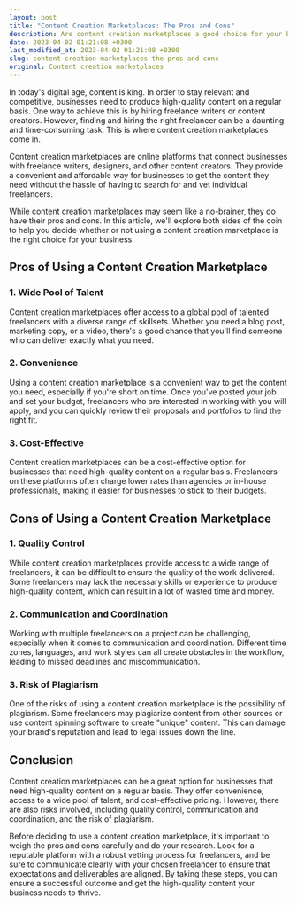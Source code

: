 ```yaml
---
layout: post
title: "Content Creation Marketplaces: The Pros and Cons"
description: Are content creation marketplaces a good choice for your business? Read on to find out the pros and cons of using these platforms.
date: 2023-04-02 01:21:08 +0300
last_modified_at: 2023-04-02 01:21:08 +0300
slug: content-creation-marketplaces-the-pros-and-cons
original: Content creation marketplaces
---
```

In today's digital age, content is king. In order to stay relevant and competitive, businesses need to produce high-quality content on a regular basis. One way to achieve this is by hiring freelance writers or content creators. However, finding and hiring the right freelancer can be a daunting and time-consuming task. This is where content creation marketplaces come in.

Content creation marketplaces are online platforms that connect businesses with freelance writers, designers, and other content creators. They provide a convenient and affordable way for businesses to get the content they need without the hassle of having to search for and vet individual freelancers.

While content creation marketplaces may seem like a no-brainer, they do have their pros and cons. In this article, we'll explore both sides of the coin to help you decide whether or not using a content creation marketplace is the right choice for your business.

## Pros of Using a Content Creation Marketplace

### 1. Wide Pool of Talent

Content creation marketplaces offer access to a global pool of talented freelancers with a diverse range of skillsets. Whether you need a blog post, marketing copy, or a video, there's a good chance that you'll find someone who can deliver exactly what you need.

### 2. Convenience

Using a content creation marketplace is a convenient way to get the content you need, especially if you're short on time. Once you've posted your job and set your budget, freelancers who are interested in working with you will apply, and you can quickly review their proposals and portfolios to find the right fit.

### 3. Cost-Effective

Content creation marketplaces can be a cost-effective option for businesses that need high-quality content on a regular basis. Freelancers on these platforms often charge lower rates than agencies or in-house professionals, making it easier for businesses to stick to their budgets.

## Cons of Using a Content Creation Marketplace

### 1. Quality Control

While content creation marketplaces provide access to a wide range of freelancers, it can be difficult to ensure the quality of the work delivered. Some freelancers may lack the necessary skills or experience to produce high-quality content, which can result in a lot of wasted time and money.

### 2. Communication and Coordination

Working with multiple freelancers on a project can be challenging, especially when it comes to communication and coordination. Different time zones, languages, and work styles can all create obstacles in the workflow, leading to missed deadlines and miscommunication.

### 3. Risk of Plagiarism

One of the risks of using a content creation marketplace is the possibility of plagiarism. Some freelancers may plagiarize content from other sources or use content spinning software to create "unique" content. This can damage your brand's reputation and lead to legal issues down the line.

## Conclusion

Content creation marketplaces can be a great option for businesses that need high-quality content on a regular basis. They offer convenience, access to a wide pool of talent, and cost-effective pricing. However, there are also risks involved, including quality control, communication and coordination, and the risk of plagiarism.

Before deciding to use a content creation marketplace, it's important to weigh the pros and cons carefully and do your research. Look for a reputable platform with a robust vetting process for freelancers, and be sure to communicate clearly with your chosen freelancer to ensure that expectations and deliverables are aligned. By taking these steps, you can ensure a successful outcome and get the high-quality content your business needs to thrive.